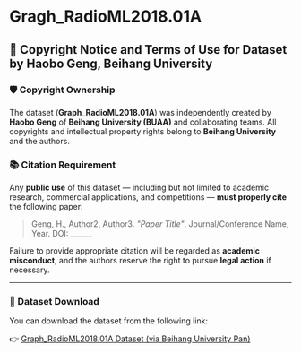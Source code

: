 # Gragh_RadioML2018.01A
## 📄 Copyright Notice and Terms of Use for Dataset by Haobo Geng, Beihang University

### 🛡️ Copyright Ownership
The dataset (**Graph_RadioML2018.01A**) was independently created by **Haobo Geng** of **Beihang University (BUAA)** and collaborating teams. All copyrights and intellectual property rights belong to **Beihang University** and the authors.

### 📚 Citation Requirement
Any **public use** of this dataset — including but not limited to academic research, commercial applications, and competitions — **must properly cite** the following paper:

> Geng, H., Author2, Author3. *"Paper Title"*. Journal/Conference Name, Year. DOI: ______

Failure to provide appropriate citation will be regarded as **academic misconduct**, and the authors reserve the right to pursue **legal action** if necessary.

---

### 🔗 Dataset Download

You can download the dataset from the following link:

👉 [Graph_RadioML2018.01A Dataset (via Beihang University Pan)](ttps://bhpan.buaa.edu.cn/link/AA6182DE7AAE904FE48BE058B9A75379D3)
